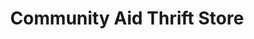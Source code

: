 ---
title: "Community Aid Thrift Store"
url: /lancaster/community-aid-thrift-store/
shop: charity
---